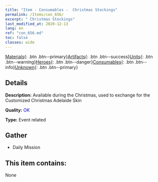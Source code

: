 ```yaml
---
title: "Item - Consumables -  Christmas Stockings"
permalink: /Items/con_656/
excerpt: " Christmas Stockings"
last_modified_at: 2020-12-13
lang: en
ref: "con_656.md"
toc: false
classes: wide
---
```

 [Materials](/Items/){: .btn .btn--primary}[Artifacts](/Items/Artifacts/){: .btn .btn--success}[Units](/Items/Units/){: .btn .btn--warning}[Heroes](/Items/Heroes/){: .btn .btn--danger}[Consumables](/Items/Consumables/){: .btn .btn--info}[Unknown](/Items/Unknown/){: .btn .btn--primary}

## Details
 **Description:** Available during the Christmas, used to exchange for the Customized Christmas Adelaide Skin

 **Quality:** <span style="color: #0000CD">OK</span>

 **Type:** Event related

## Gather

*    Daily Mission 

## This item contains:

  None

